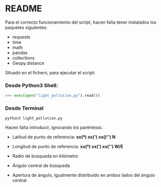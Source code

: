 # README

Para el correcto funcionamiento del script, hacen falta tener instalados los paquetes siguientes:

* requests
* time
* math
* pandas
* collections
* Geopy.distance



Situado en el fichero, para ejecutar el script:

### Desde Python3 Shell:

```python
>>> exec(open("light_pollution.py").read())
```

### Desde Terminal

```
python3 light_pollution.py
```



Hacen falta introducir, ignorando los paréntesis: 

* Latitud de punto de referencia: **xx(º) xx(') xx()'') N**
* Longitud de punto de referencia: **xx(º) xx(') xx('') W/E**

* Radio de búsqueda en kilómetro
* Ángulo central de búsqueda
* Apertura de ángulo, igualmente distribuido en ambos lados del ángulo central

